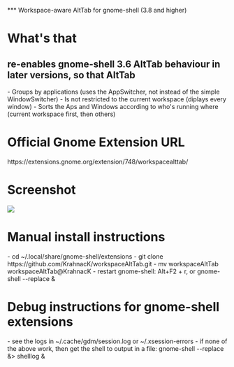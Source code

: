 *** Workspace-aware AltTab for gnome-shell (3.8 and higher)

<h1>What's that</h1>
<h2>re-enables gnome-shell 3.6 AltTab behaviour in later versions, so that AltTab</h2>
 - Groups by applications (uses the AppSwitcher, not instead of the simple WindowSwitcher)
 - Is not restricted to the current workspace (diplays every window)
 - Sorts the Aps and Windows according to who's running where (current workspace first, then others)

<h1>Official Gnome Extension URL</h1>
https://extensions.gnome.org/extension/748/workspacealttab/

<h1>Screenshot</h1>
<img src='https://extensions.gnome.org/static/extension-data/screenshots/screenshot_748.png'/>

<h1>Manual install instructions</h1>
 - cd ~/.local/share/gnome-shell/extensions
 - git clone https://github.com/KrahnacK/workspaceAltTab.git
 - mv workspaceAltTab workspaceAltTab@KrahnacK
 - restart gnome-shell: Alt+F2 + r, or gnome-shell --replace & 

<h1>Debug instructions for gnome-shell extensions</h1>
 - see the logs in ~/.cache/gdm/session.log or ~/.xsession-errors
 - if none of the above work, then get the shell to output in a file: gnome-shell --replace &> shelllog &

